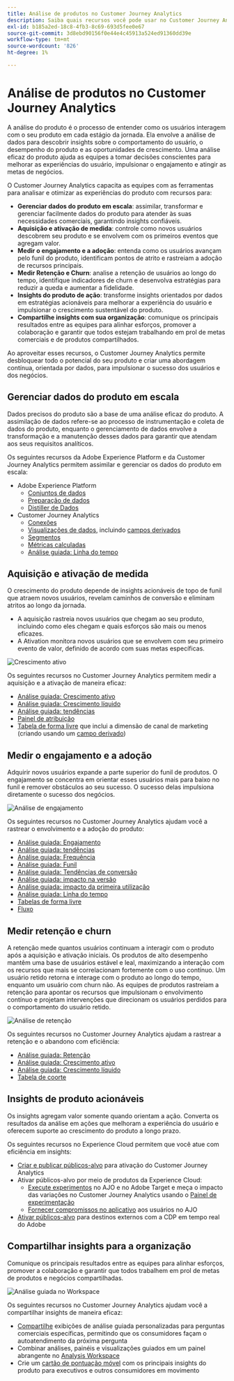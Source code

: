 ```yaml
---
title: Análise de produtos no Customer Journey Analytics
description: Saiba quais recursos você pode usar no Customer Journey Analytics para executar análises de produto de maneira eficaz.
exl-id: b185a2ed-18c8-4fb3-8c69-693d5fee0e67
source-git-commit: 3d8ebd90156f0e44e4c45913a524ed91360dd39e
workflow-type: tm+mt
source-wordcount: '826'
ht-degree: 1%

---
```


# Análise de produtos no Customer Journey Analytics

A análise do produto é o processo de entender como os usuários interagem com o seu produto em cada estágio da jornada. Ela envolve a análise de dados para descobrir insights sobre o comportamento do usuário, o desempenho do produto e as oportunidades de crescimento. Uma análise eficaz do produto ajuda as equipes a tomar decisões conscientes para melhorar as experiências do usuário, impulsionar o engajamento e atingir as metas de negócios.

O Customer Journey Analytics capacita as equipes com as ferramentas para analisar e otimizar as experiências do produto com recursos para:

* **Gerenciar dados do produto em escala**: assimilar, transformar e gerenciar facilmente dados do produto para atender às suas necessidades comerciais, garantindo insights confiáveis.
* **Aquisição e ativação de medida**: controle como novos usuários descobrem seu produto e se envolvem com os primeiros eventos que agregam valor.
* **Medir o engajamento e a adoção**: entenda como os usuários avançam pelo funil do produto, identificam pontos de atrito e rastreiam a adoção de recursos principais.
* **Medir Retenção e Churn**: analise a retenção de usuários ao longo do tempo, identifique indicadores de churn e desenvolva estratégias para reduzir a queda e aumentar a fidelidade.
* **Insights do produto de ação**: transforme insights orientados por dados em estratégias acionáveis para melhorar a experiência do usuário e impulsionar o crescimento sustentável do produto.
* **Compartilhe insights com sua organização**: comunique os principais resultados entre as equipes para alinhar esforços, promover a colaboração e garantir que todos estejam trabalhando em prol de metas comerciais e de produtos compartilhados.

Ao aproveitar esses recursos, o Customer Journey Analytics permite desbloquear todo o potencial do seu produto e criar uma abordagem contínua, orientada por dados, para impulsionar o sucesso dos usuários e dos negócios.

## Gerenciar dados do produto em escala

Dados precisos do produto são a base de uma análise eficaz do produto. A assimilação de dados refere-se ao processo de instrumentação e coleta de dados do produto, enquanto o gerenciamento de dados envolve a transformação e a manutenção desses dados para garantir que atendam aos seus requisitos analíticos.

Os seguintes recursos da Adobe Experience Platform e da Customer Journey Analytics permitem assimilar e gerenciar os dados do produto em escala:

* Adobe Experience Platform
   * [Conjuntos de dados&#x200B;](https://experienceleague.adobe.com/en/docs/experience-platform/catalog/datasets/overview)
   * [Preparação de dados&#x200B;](https://experienceleague.adobe.com/pt-br/docs/experience-platform/data-prep/home)
   * [Distiller de Dados&#x200B;](https://experienceleague.adobe.com/en/docs/experience-platform/query/data-distiller/overview)
* Customer Journey Analytics
   * [Conexões&#x200B;](/help/connections/overview.md)
   * [Visualizações de dados](/help/data-views/data-views.md), incluindo [campos derivados&#x200B;](/help/data-views/derived-fields/derived-fields.md)
   * [Segmentos&#x200B;](/help/components/filters/filters-overview.md)
   * [Métricas calculadas](/help/components/calc-metrics/calc-metr-overview.md)
   * [Análise guiada&#x200B;: Linha do tempo&#x200B;](/help/guided-analysis/types/timeline.md)

## Aquisição e ativação de medida

O crescimento do produto depende de insights acionáveis de topo de funil que atraem novos usuários, revelam caminhos de conversão e eliminam atritos ao longo da jornada.

* A aquisição rastreia novos usuários que chegam ao seu produto, incluindo como eles chegam e quais esforços são mais ou menos eficazes.
* A Ativation monitora novos usuários que se envolvem com seu primeiro evento de valor, definido de acordo com suas metas específicas.

![Crescimento ativo](/help/guided-analysis/assets/active.png)

Os seguintes recursos no Customer Journey Analytics permitem medir a aquisição e a ativação de maneira eficaz:

* [Análise guiada&#x200B;: Crescimento ativo](/help/guided-analysis/types/active-growth.md)
* [Análise guiada: Crescimento líquido](/help/guided-analysis/types/net-growth.md)
* [Análise guiada: tendências](/help/guided-analysis//types/trends.md)
* [Painel de atribuição&#x200B;](/help/analysis-workspace/c-panels/attribution.md)
* [Tabela de forma livre](/help/analysis-workspace/c-panels/freeform-panel.md) que inclui a dimensão de canal de marketing (criando usando um [campo derivado](/help/data-views/derived-fields/derived-fields.md))

## Medir o engajamento e a adoção

Adquirir novos usuários expande a parte superior do funil de produtos. O engajamento se concentra em orientar esses usuários mais para baixo no funil e remover obstáculos ao seu sucesso. O sucesso delas impulsiona diretamente o sucesso dos negócios.

![Análise de engajamento](/help/guided-analysis/assets/feature-matrix.png)

Os seguintes recursos no Customer Journey Analytics ajudam você a rastrear o envolvimento e a adoção do produto:

* [Análise guiada: Engajamento](/help/guided-analysis/types/engagement.md)
* [Análise guiada: tendências](/help/guided-analysis/types/trends.md)
* [Análise guiada: Frequência](/help/guided-analysis/types/frequency.md)
* [Análise guiada: Funil](/help/guided-analysis/types/funnel.md)
* [Análise guiada: Tendências de conversão](/help/guided-analysis/types/conversion-trends.md)
* [Análise guiada: impacto na versão](/help/guided-analysis/types/release-impact.md)
* [Análise guiada: impacto da primeira utilização&#x200B;](/help/guided-analysis/types/first-use-impact.md)
* [Análise guiada: Linha do tempo](/help/guided-analysis/types/timeline.md)
* [Tabelas de forma livre&#x200B;](/help/analysis-workspace/c-panels/freeform-panel.md)
* [Fluxo](/help/analysis-workspace/visualizations/c-flow/flow.md)

## Medir retenção e churn

A retenção mede quantos usuários continuam a interagir com o produto após a aquisição e ativação iniciais. Os produtos de alto desempenho mantêm uma base de usuários estável e leal, maximizando a interação com os recursos que mais se correlacionam fortemente com o uso contínuo. Um usuário retido retorna e interage com o produto ao longo do tempo, enquanto um usuário com churn não. As equipes de produtos rastreiam a retenção para apontar os recursos que impulsionam o envolvimento contínuo e projetam intervenções que direcionam os usuários perdidos para o comportamento do usuário retido.

![Análise de retenção](/help/guided-analysis/assets/retention.png)

Os seguintes recursos no Customer Journey Analytics ajudam a rastrear a retenção e o abandono com eficiência:

* [Análise guiada: Retenção](/help/guided-analysis/types/retention.md)&#x200B;
* [Análise guiada: Crescimento ativo](/help/guided-analysis/types/active-growth.md)
* [Análise guiada: Crescimento líquido](/help/guided-analysis/types/net-growth.md)
* [Tabela de coorte&#x200B;](/help/analysis-workspace/visualizations/cohort-table/cohort-analysis.md)

## Insights de produto acionáveis

Os insights agregam valor somente quando orientam a ação. Converta os resultados da análise em ações que melhoram a experiência do usuário e oferecem suporte ao crescimento do produto a longo prazo.

Os seguintes recursos no Experience Cloud permitem que você atue com eficiência em insights:

* [Criar e publicar públicos-alvo](/help/components/audiences/publish.md)&#x200B; para ativação do Customer Journey Analytics
* Ativar públicos-alvo por meio de produtos da Experience Cloud:
   * [Execute experimentos](https://experienceleague.adobe.com/pt-br/docs/journey-optimizer/using/content-management/content-experiment/get-started-experiment) no AJO e no Adobe Target e meça o impacto das variações no Customer Journey Analytics usando o [Painel de experimentação](/help/analysis-workspace/c-panels/experimentation.md)
   * [Fornecer compromissos no aplicativo](https://experienceleague.adobe.com/en/docs/journey-optimizer/using/channels/in-app/get-started-in-app) aos usuários no AJO
* [Ativar públicos-alvo](https://experienceleague.adobe.com/en/docs/experience-platform/destinations/ui/activate/activation-overview) para destinos externos com a CDP em tempo real do Adobe&#x200B;

## Compartilhar insights para a organização&#x200B;

Comunique os principais resultados entre as equipes para alinhar esforços, promover a colaboração e garantir que todos trabalhem em prol de metas de produtos e negócios compartilhadas.

![Análise guiada no Workspace](assets/guided-analysis-workspace.png)

Os seguintes recursos no Customer Journey Analytics ajudam você a compartilhar insights de maneira eficaz:

* [Compartilhe](/help/analysis-workspace/curate-share/share-projects.md) exibições de análise guiada personalizadas para perguntas comerciais específicas, permitindo que os consumidores façam o autoatendimento da próxima pergunta
* Combinar análises, painéis e visualizações guiados em um painel abrangente no [Analysis Workspace](/help/analysis-workspace/home.md)
* Crie um [cartão de pontuação móvel](/help/mobile-app/home.md) com os principais insights do produto para executivos e outros consumidores em movimento
